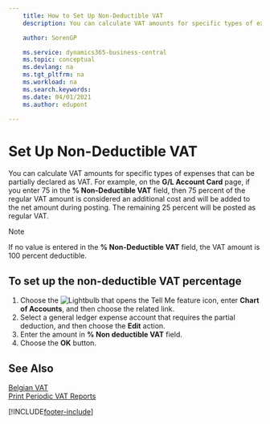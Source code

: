 ```yaml
---
    title: How to Set Up Non-Deductible VAT
    description: You can calculate VAT amounts for specific types of expenses that can be partially declared as VAT.

    author: SorenGP

    ms.service: dynamics365-business-central
    ms.topic: conceptual
    ms.devlang: na
    ms.tgt_pltfrm: na
    ms.workload: na
    ms.search.keywords:
    ms.date: 04/01/2021
    ms.author: edupont

---
```

# Set Up Non-Deductible VAT
You can calculate VAT amounts for specific types of expenses that can be partially declared as VAT. For example, on the **G/L Account Card** page, if you enter 75 in the **% Non-Deductible VAT** field, then 75 percent of the regular VAT amount is considered an additional cost and will be added to the net amount during posting. The remaining 25 percent will be posted as regular VAT.  

> [!NOTE]  
>  If no value is entered in the **% Non-Deductible VAT** field, the VAT amount is 100 percent deductible.  

## To set up the non-deductible VAT percentage  

1.  Choose the ![Lightbulb that opens the Tell Me feature](../../media/ui-search/search_small.png "Tell me what you want to do") icon, enter **Chart of Accounts**, and then choose the related link.  
2.  Select a general ledger expense account that requires the partial deduction, and then choose the **Edit** action.  
3.  Enter the amount in **% Non deductible VAT** field.  
4.  Choose the **OK** button.  

## See Also  
 [Belgian VAT](belgian-vat.md)   
 [Print Periodic VAT Reports](how-to-print-periodic-vat-reports.md)


[!INCLUDE[footer-include](../../includes/footer-banner.md)]